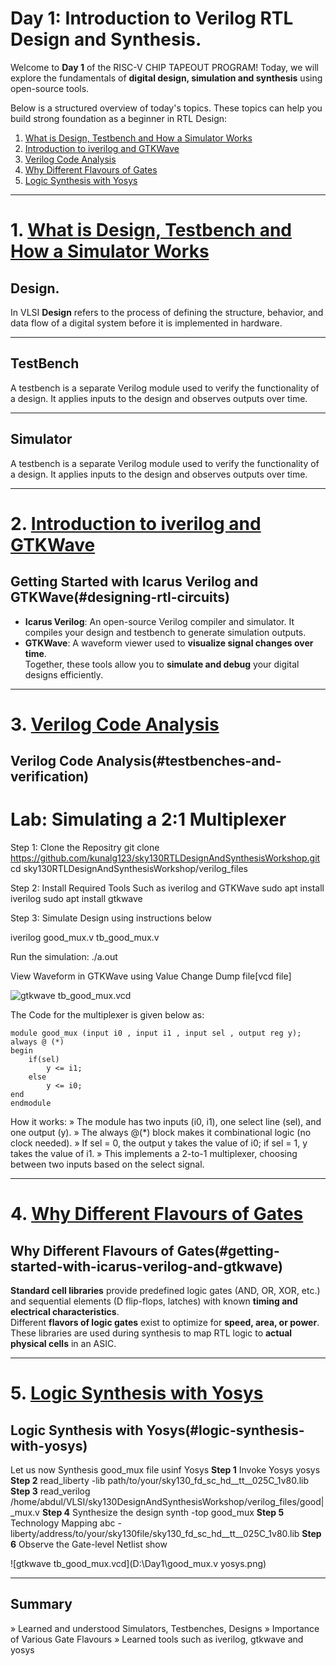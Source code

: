 
# Day 1: Introduction to Verilog RTL Design and Synthesis.

Welcome to **Day 1** of the RISC-V CHIP TAPEOUT PROGRAM! Today, we will explore the fundamentals of **digital design, simulation and synthesis** using open-source tools.  

Below is a structured overview of today's topics. These topics can help you build strong foundation as a beginner in RTL Design:

1. [What is Design, Testbench and How a Simulator Works](#how-a-simulator-works)  
2. [Introduction to iverilog and GTKWave](#designing-rtl-circuits)  
3. [Verilog Code Analysis](#testbenches-and-verification)  
4. [Why Different Flavours of Gates](#getting-started-with-icarus-verilog-and-gtkwave)  
5. [Logic Synthesis with Yosys](#logic-synthesis-with-yosys)  

---
# 1. [What is Design, Testbench and How a Simulator Works](#how-a-simulator-works)
## Design.

In VLSI **Design** refers to the process of defining the structure, behavior, and data flow of a digital system before it is implemented in hardware.

---

## TestBench

A testbench is a separate Verilog module used to verify the functionality of a design.
It applies inputs to the design and observes outputs over time.

---
## Simulator

A testbench is a separate Verilog module used to verify the functionality of a design.
It applies inputs to the design and observes outputs over time.

---
# 2. [Introduction to iverilog and GTKWave](#designing-rtl-circuits)
## Getting Started with Icarus Verilog and GTKWave(#designing-rtl-circuits) 

- **Icarus Verilog**: An open-source Verilog compiler and simulator. It compiles your design and testbench to generate simulation outputs.  
- **GTKWave**: A waveform viewer used to **visualize signal changes over time**.  
Together, these tools allow you to **simulate and debug** your digital designs efficiently.

---
# 3. [Verilog Code Analysis](#testbenches-and-verification)
## Verilog Code Analysis(#testbenches-and-verification) 

# Lab: Simulating a 2:1 Multiplexer 
Step 1: Clone the Repositry
git clone https://github.com/kunalg123/sky130RTLDesignAndSynthesisWorkshop.git
cd sky130RTLDesignAndSynthesisWorkshop/verilog_files

Step 2: Install Required Tools Such as iverilog and GTKWave
sudo apt install iverilog
sudo apt install gtkwave

Step 3: Simulate Design using instructions below

iverilog good_mux.v tb_good_mux.v

Run the simulation:
./a.out

View Waveform in GTKWave using Value Change Dump file[vcd file]

![gtkwave tb_good_mux.vcd](D:\Day1\good_mux.png)

The Code for the multiplexer is given below as:

	module good_mux (input i0 , input i1 , input sel , output reg y);
	always @ (*)
	begin
		if(sel)
			y <= i1;
		else 
			y <= i0;
	end
	endmodule

  How it works:
 » The module has two inputs (i0, i1), one select line (sel), and one output (y).
 »  The always @(*) block makes it combinational logic (no clock needed).
 » If sel = 0, the output y takes the value of i0; if sel = 1, y takes the value of i1.
 » This implements a 2-to-1 multiplexer, choosing between two inputs based on the select signal.
	
---
# 4. [Why Different Flavours of Gates](#getting-started-with-icarus-verilog-and-gtkwave)

## Why Different Flavours of Gates(#getting-started-with-icarus-verilog-and-gtkwave)  

**Standard cell libraries** provide predefined logic gates (AND, OR, XOR, etc.) and sequential elements (D flip-flops, latches) with known **timing and electrical characteristics**.  
Different **flavors of logic gates** exist to optimize for **speed, area, or power**. These libraries are used during synthesis to map RTL logic to **actual physical cells** in an ASIC.

---


# 5. [Logic Synthesis with Yosys](#logic-synthesis-with-yosys) 

## Logic Synthesis with Yosys(#logic-synthesis-with-yosys)

Let us now Synthesis good_mux file usinf Yosys
**Step 1** Invoke Yosys
yosys
**Step 2**
read_liberty -lib path/to/your/sky130_fd_sc_hd__tt__025C_1v80.lib
**Step 3**
read_verilog /home/abdul/VLSI/sky130DesignAndSynthesisWorkshop/verilog_files/good|_mux.v
**Step 4** Synthesize the design
synth -top good_mux
**Step 5** Technology Mapping
abc -liberty/address/to/your/sky130file/sky130_fd_sc_hd__tt__025C_1v80.lib
**Step 6** Observe the Gate-level Netlist
show 

![gtkwave tb_good_mux.vcd](D:\Day1\good_mux.v yosys.png)

---
## Summary
 »  Learned and understood Simulators, Testbenches, Designs
 » Importance of Various Gate Flavours
 » Learned tools such as iverilog, gtkwave and yosys


